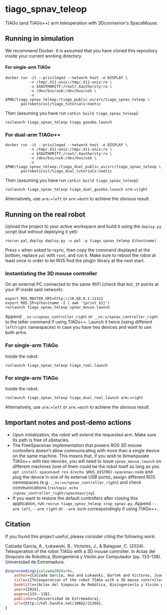 # tiago_spnav_teleop

TIAGo (and TIAGo++) arm teleoperation with 3Dconnexion's SpaceMouse.

## Running in simulation

We recommend Docker. It is assumed that you have cloned this repository inside your current working directory.

#### For single-arm TIAGo

```
docker run -it --privileged --network host -e DISPLAY \
           -v /tmp/.X11-unix:/tmp/.X11-unix:ro \
           -v $XAUTHORITY:/root/.Xauthority:ro \
           -v /dev/bus/usb:/dev/bus/usb \
           -v $PWD/tiago_spnav_teleop:/tiago_public_ws/src/tiago_spnav_teleop \
       palroboticssl/tiago_tutorials:noetic
```

Then (assuming you have run `catkin build tiago_spnav_teleop`):

```
roslaunch tiago_spnav_teleop tiago_gazebo.launch
```

### For dual-arm TIAGo++

```
docker run -it --privileged --network host -e DISPLAY \
           -v /tmp/.X11-unix:/tmp/.X11-unix:ro \
           -v $XAUTHORITY:/root/.Xauthority:ro \
           -v /dev/bus/usb:/dev/bus/usb \
           -v $PWD/tiago_spnav_teleop:/tiago_dual_public_ws/src/tiago_spnav_teleop \
       palroboticssl/tiago_dual_tutorials:noetic
```

Then (assuming you have run `catkin build tiago_spnav_teleop`):

```
roslaunch tiago_spnav_teleop tiago_dual_gazebo.launch arm:=right
```

Alternatively, use `arm:=left` or `arm:=both` to achieve the obvious result.

## Running on the real robot

Upload the project to your active workspace and build it using the `deploy.py` script (but without deploying it yet):

```
rosrun pal_deploy deploy.py -u pal -p tiago_spnav_teleop $(hostname)
```

Press `n` when asked to rsync, then copy the command displayed at the bottom, replace `pal` with `root`, and run it. Make sure to reboot the robot at least once in order to let ROS find the plugin library at the next start.

### Instantiating the 3D mouse controller

On an external PC connected to the same WiFi (check that `ROS_IP` points at your IP inside said network):

```
export ROS_MASTER_URI=http://10.68.0.1:11311
export ROS_IP=$(hostname -I | awk '{print $1}')
roslaunch tiago_spnav_teleop spnav_mouse.launch
```

Append `__ns:=/spnav_controller_right` or `__ns:=/spnav_controller_right` to the latter command if using TIAGo++. Launch it twice (using different `left`/`right` namespaces) in case you have two devices and want to use both arms.

### For single-arm TIAGo

Inside the robot:

```
roslaunch tiago_spnav_teleop tiago_real.launch
```

### For single-arm TIAGo

Inside the robot:

```
roslaunch tiago_spnav_teleop tiago_dual_real.launch arm:=right
```

Alternatively, use `arm:=left` or `arm:=both` to achieve the obvious result.

## Important notes and post-demo actions

- Upon initialization, the robot will extend the requested arm. Make sure its path is free of obstacles.
- The FreeSpacenav implementation that powers ROS 3D mouse controllers doesn't allow communicating with more than a single device on the same machine. This means that, if you wish to bimanipulate TIAGo++ with two devices, you will need to issue `spnav_mouse.launch` on different machines (one of them could be the robot itself as long as you `apt install spacenavd ros-$(echo $ROS_DISTRO)-spacenav-node` and plug the device in one of its external USB ports), assign different ROS namespaces (e.g. `__ns:==/spnav_controller_right`) and check communications (`rostopic echo /spnav_controller_right/spacenav/joy`).
- If you want to restore the default controllers after closing this application, run `rosrun tiago_spnav_teleop stop_spnav.py`. Append `--arm left`, `--arm right` or `--arm both` correspondingly if using TIAGo++.

## Citation

If you found this project useful, please consider citing the following work:

Calzada García, A., Łukawski, B., Victores, J., & Balaguer, C. (2024). Teleoperation of the robot TIAGo with a 3D mouse controller. In Actas del Simposio de Robótica, Bioingeniería y Visión por Computador (pp. 133–138). Universidad de Extremadura.

```bibtex
@inproceedings{calzada2024srbv,
    author={Calzada García, Ana and Łukawski, Bartek and Victores, Juan G. and Balaguer, Carlos},
    title={{Teleoperation of the robot TIAGo with a 3D mouse controller}},
    booktitle={Actas del Simposio de Robótica, Bioingeniería y Visión por Computador},
    year={2024},
    pages={133--138},
    publisher={Universidad de Extremadura},
    url={http://hdl.handle.net/10662/21260},
}
```
